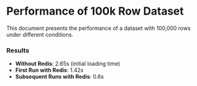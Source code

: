 # Performance of 100k Row Dataset

This document presents the performance of a dataset with 100,000 rows under different conditions.

### Results

- **Without Redis**: 2.65s (initial loading time)
- **First Run with Redis**: 1.42s
- **Subsequent Runs with Redis**: 0.6s
